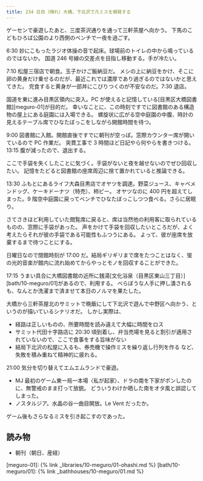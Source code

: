 ```yaml
---
title: 234 日目（晴れ）大橋、下北沢で凡ミスを頻発する
---
```


ゲーセンで豪遊したあと、三度茶沢通りを通って三軒茶屋へ向かう。
下馬のこどもひろば公園のより西側のベンチで一夜を過ごす。

6:30 妙にこもったラジオ体操の音で起床。球場前のトイレの中から鳴っているのではないか。
国道 246 号線の交差点を目指し移動する。手が冷たい。

7:10 松屋三宿店で朝食。玉子かけご飯納豆だ。
メシの上に納豆をかけ、そこに卵の黄身だけ乗せるのだが、最近これでは濃厚であり過ぎるのではないかと思えてきた。
完食すると黄身が一部丼にこびりつくのが不安なのだ。7:30 退店。

国道を東に進み目黒区領内に突入。PC が使えると記憶している[目黒区大橋図書館][meguro-01]が目的だ。
幸いなことに、この時刻ですでに図書館のある構造物の屋上にある庭園には入場できる。
螺旋状に広がる空中庭園の中腹、時計の見えるテーブル席でひなたぼっこをしながら開館時間を待つ。

9:00 図書館に入館。開館直後ですでに朝刊が空っぽ。窓際カウンター席が開いているので PC 作業だ。
突貫工事で 3 時間ほど日記やら何やらを書きつける。13:15 腹が減ったので、退出する。

ここで手袋を失くしたことに気づく。手袋がないと夜を越せないのでぜひ回収したい。
記憶をたどると図書館の座席周辺に捨て置かれていると推論できる。

13:30 ふもとにあるライフ大森目黒店でオヤツを調達。野菜ジュース、キャベメンドッグ、ケーキドーナツ（特売）、柿ピー。
オヤツなのに 400 円を超えてしまった。9 階空中庭園に戻ってベンチでひなたぼっこしつつ食べる。さらに居眠り。

さてさきほど利用していた閲覧席に戻ると、席は当然他の利用客に取られているものの、窓際に手袋があった。
声をかけて手袋を回収したいところだが、よく考えたらそれが彼の手袋である可能性もふつうにある。
よって、彼が座席を放棄するまで待つことにする。

日曜日なので閉館時刻が 17:00 だ。結局ギリギリまで席をたつことはなく、蛍の光的音楽が館内に流れ始めてからやっとモノを回収することができた。

17:15 うまい具合に大橋図書館の近所に銭湯[文化浴泉（目黒区東山三丁目）][bath/10-meguro/01]があるので、利用する。
べらぼうな人手に押し潰されるも、なんとか洗濯まで済ませて本日のノルマを果たした。

大橋から三軒茶屋北のサミットで晩飯にして下北沢で遊んで中野区へ向かう、というのが描いているシナリオだ。
しかし実際は、

* 経路は正しいものの、所要時間を読み違えて大幅に時間をロス
* サミット代田十字路店に 20:30 頃到着し、弁当売場を見ると割引が適用されていないので、ここで食事をする旨味がない
* 結局下北沢の松屋に入るも、券売機で操作ミスを繰り返し行列を作る
など、失敗を積み重ねて精神的に疲れる。

21:00 気分を切り替えてエムエムランドで豪遊。

* MJ 最初のゲーム東一局一本場〈私が起家）、ドラの南を下家がポンしたのに、無警戒のまま打って放銃。
  どういうわけか晒した南をオタ風と誤認してしまった。
* ノスタルジア。水晶の谷一曲目開放。Le Vent だったか。

ゲーム後もさらなるミスを引き起こすのであった。

## 読み物

* 朝刊（朝日、産経）

[meguro-01]: {% link _libraries/10-meguro/01-ohashi.md %}
[bath/10-meguro/01]: {% link _bathhouses/10-meguro/01.md %}
